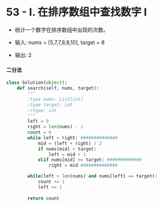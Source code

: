 
# 53 - I. 在排序数组中查找数字 I

* 统计一个数字在排序数组中出现的次数。

* 输入: nums = [5,7,7,8,8,10], target = 8
* 输出: 2

#### 二分法


```python
class Solution(object):
    def search(self, nums, target):
        """
        :type nums: List[int]
        :type target: int
        :rtype: int
        """
        left = 0
        right = len(nums) - 1
        count = 0
        while left < right: ############## 
            mid = (left + right) / 2
            if nums[mid] < target:
                left = mid + 1
            elif nums[mid] >= target: #############
                right = mid ##############

        while(left < len(nums) and nums[left] == target):
            count += 1
            left += 1
  
        return count
```
